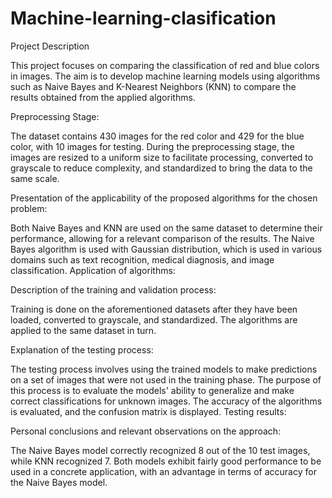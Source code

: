 # Machine-learning-clasification

Project Description

This project focuses on comparing the classification of red and blue colors in images. The aim is to develop machine learning models using algorithms such as Naive Bayes and K-Nearest Neighbors (KNN) to compare the results obtained from the applied algorithms.

Preprocessing Stage:

The dataset contains 430 images for the red color and 429 for the blue color, with 10 images for testing.
During the preprocessing stage, the images are resized to a uniform size to facilitate processing, converted to grayscale to reduce complexity, and standardized to bring the data to the same scale.

Presentation of the applicability of the proposed algorithms for the chosen problem:

Both Naive Bayes and KNN are used on the same dataset to determine their performance, allowing for a relevant comparison of the results.
The Naive Bayes algorithm is used with Gaussian distribution, which is used in various domains such as text recognition, medical diagnosis, and image classification.
Application of algorithms:

Description of the training and validation process:

Training is done on the aforementioned datasets after they have been loaded, converted to grayscale, and standardized. The algorithms are applied to the same dataset in turn.


Explanation of the testing process:

The testing process involves using the trained models to make predictions on a set of images that were not used in the training phase. The purpose of this process is to evaluate the models' ability to generalize and make correct classifications for unknown images.
The accuracy of the algorithms is evaluated, and the confusion matrix is displayed.
Testing results:

Personal conclusions and relevant observations on the approach:

The Naive Bayes model correctly recognized 8 out of the 10 test images, while KNN recognized 7. Both models exhibit fairly good performance to be used in a concrete application, with an advantage in terms of accuracy for the Naive Bayes model.
